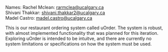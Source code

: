 Names: 
Rachel Mclean: rarmclea@ucalgary.ca  
Shivani Thakkar: shivani.thakkar2@ucalgary.ca             
Madel Castro: madel.castro@ucalgary.ca 

This is our restaurant ordering system called uOrder. The system is robust, with almost implemented functionality that was planned for this iteration. Exploring uOrder is intended to be intuitve, and there are currently no system limitations or specifications on how the system must be used.
